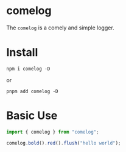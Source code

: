 # comelog

The `comelog` is a comely and simple logger.

# Install

```shell
npm i comelog -D
```

or

```shell
pnpm add comelog -D
```

# Basic Use

```javascript
import { comelog } from "comelog";

comelog.bold().red().flush("hello world");
```
